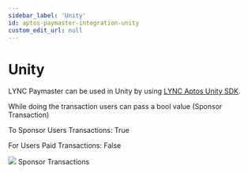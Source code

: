 ```yaml
---
sidebar_label: 'Unity'
id: aptos-paymaster-integration-unity
custom_edit_url: null
---
```


# Unity

LYNC Paymaster can be used in Unity by using [LYNC Aptos Unity SDK](https://docs.lync.world/aptos/lync-unity-aptos-sdk).

While doing the transaction users can pass a bool value (Sponsor Transaction)

To Sponsor Users Transactions: True

For Users Paid Transactions: False

<div className="flex flex-col items-center">
    <img src="/img/APTOS/paymaster/integration/unity.png"/>
    <span className="font-bold text-[rgb(192,192,192)]">Sponsor Transactions</span>
</div>
<br/>